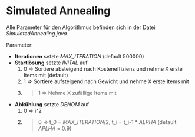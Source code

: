 # Simulated Annealing

Alle Parameter für den Algorithmus befinden sich in der Datei *SimulatedAnnealing.java*

Parameter:
 + **Iterationen** setzte *MAX_ITERATION* (default 500000)
 + **Startlösung** setzte *INITAL* auf
   1.  0 => Sortiere absteigend nach Kosteneffizienz und nehme X erste Items mit (default)
   2.  1 => Sortiere aufsteigend nach Gewicht und nehme X erste Items mit
   1. >1 => Nehme X zufällige Items mit
 + **Abkühlung** setzte *DENOM* auf
   1.  0 => i^2
   2. >0 => t_0 = *MAX_ITERATION*/2, t_i = t_i-1 * *ALPHA* (default *APLHA* = 0.9)
